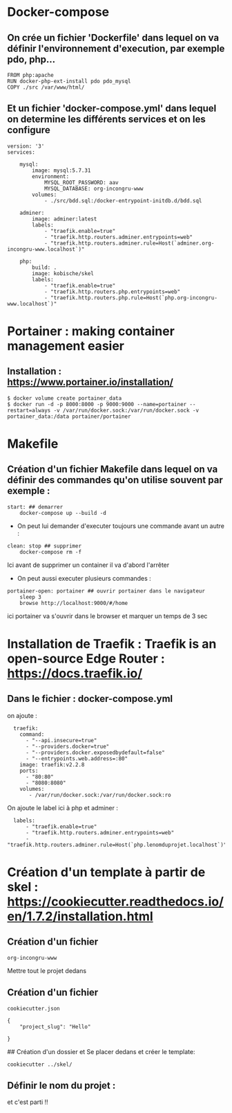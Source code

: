 

# Docker-compose

## On crée un fichier  'Dockerfile' dans lequel on va définir l'environnement d'execution, par exemple pdo, php...

```
FROM php:apache
RUN docker-php-ext-install pdo pdo_mysql
COPY ./src /var/www/html/
```

## Et un fichier 'docker-compose.yml' dans lequel on determine les différents services et on les configure  

```
version: '3'
services:

    mysql:
        image: mysql:5.7.31 
        environment: 
            MYSQL_ROOT_PASSWORD: aav
            MYSQL_DATABASE: org-incongru-www
        volumes: 
            - ./src/bdd.sql:/docker-entrypoint-initdb.d/bdd.sql    

    adminer:
        image: adminer:latest  
        labels:
            - "traefik.enable=true"
            - "traefik.http.routers.adminer.entrypoints=web"
            - "traefik.http.routers.adminer.rule=Host(`adminer.org-incongru-www.localhost`)"  
        
    php:
        build: .
        image: kobische/skel
        labels:
            - "traefik.enable=true"
            - "traefik.http.routers.php.entrypoints=web"
            - "traefik.http.routers.php.rule=Host(`php.org-incongru-www.localhost`)"

```            


# Portainer : making container management easier

## Installation : https://www.portainer.io/installation/

```
$ docker volume create portainer_data
$ docker run -d -p 8000:8000 -p 9000:9000 --name=portainer --restart=always -v /var/run/docker.sock:/var/run/docker.sock -v portainer_data:/data portainer/portainer

```


# Makefile
## Création d'un fichier Makefile dans lequel on va définir des commandes qu'on utilise souvent par exemple : 

```
start: ## demarrer
	docker-compose up --build -d
```

- On peut lui demander d'executer toujours une commande avant un autre : 
```
clean: stop ## supprimer
	docker-compose rm -f
```
Ici avant de supprimer un container il va d'abord l'arrêter    


- On peut aussi executer plusieurs commandes :
```
portainer-open: portainer ## ouvrir portainer dans le navigateur	
	sleep 3 
	browse http://localhost:9000/#/home
```
ici portainer va s'ouvrir dans le browser et marquer un temps de 3 sec


# Installation de Traefik : Traefik is an open-source Edge Router  : https://docs.traefik.io/

## Dans le fichier : docker-compose.yml
on ajoute : 

```
  traefik:
    command:
      - "--api.insecure=true"
      - "--providers.docker=true"
      - "--providers.docker.exposedbydefault=false"
      - "--entrypoints.web.address=:80"
    image: traefik:v2.2.8
    ports:
      - "80:80"
      - "8080:8080"
    volumes:
       - /var/run/docker.sock:/var/run/docker.sock:ro
  ```

On ajoute le label ici à php et adminer : 

```
  labels:
      - "traefik.enable=true"
      - "traefik.http.routers.adminer.entrypoints=web"
      - "traefik.http.routers.adminer.rule=Host(`php.lenomduprojet.localhost`)"
```      



# Création d'un template à partir de skel : https://cookiecutter.readthedocs.io/en/1.7.2/installation.html 

## Création d'un fichier 
```
org-incongru-www 
```
Mettre tout le projet dedans 


## Création d'un fichier 
```
cookiecutter.json 

{
    "project_slug": "Hello"
   
}
```
## Création d'un dossier et Se placer dedans et créer le template: 

```
cookiecutter ../skel/
```
## Définir le nom du projet : 

et c'est parti !!